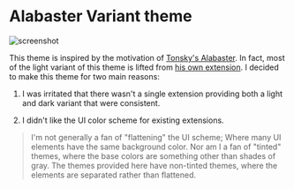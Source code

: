 # Alabaster Variant theme

![screenshot](https://shot.codes/project-images/alabaster-variant-theme/screenshots.png)

This theme is inspired by the motivation of [Tonsky's Alabaster](https://github.com/tonsky/sublime-scheme-alabaster). In fact, most of the light variant of this theme is lifted from [his own extension](https://marketplace.visualstudio.com/items?itemName=tonsky.theme-alabaster). I decided to make this theme for two main reasons:

1. I was irritated that there wasn't a single extension providing both a light and dark variant that were consistent. 

2. I didn't like the UI color scheme for existing extensions.

> I'm not generally a fan of "flattening" the UI scheme; Where many UI elements have the same background color. Nor am I a fan of "tinted" themes, where the base colors are something other than shades of gray. The themes provided here have non-tinted themes, where the elements are separated rather than flattened.

